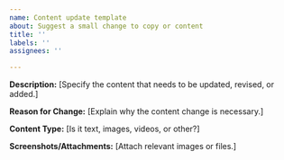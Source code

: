 ```yaml
---
name: Content update template
about: Suggest a small change to copy or content
title: ''
labels: ''
assignees: ''

---
```


**Description:**
[Specify the content that needs to be updated, revised, or added.]

**Reason for Change:**
[Explain why the content change is necessary.]

**Content Type:**
[Is it text, images, videos, or other?]

**Screenshots/Attachments:**
[Attach relevant images or files.]
